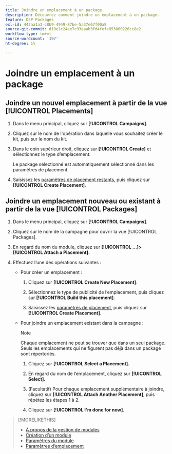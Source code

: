 ```yaml
---
title: Joindre un emplacement à un package
description: Découvrez comment joindre un emplacement à un package.
feature: DSP Packages
exl-id: 443aa1a3-c8b9-4949-87be-5a37e67f00a8
source-git-commit: d10e1c24ee7c93eaab3fd4fefe853860226cc8e2
workflow-type: tm+mt
source-wordcount: '197'
ht-degree: 1%

---
```


# Joindre un emplacement à un package

## Joindre un nouvel emplacement à partir de la vue [!UICONTROL Placements]

1. Dans le menu principal, cliquez sur **[!UICONTROL Campaigns]**.

1. Cliquez sur le nom de l&#39;opération dans laquelle vous souhaitez créer le kit, puis sur le nom du kit.

1. Dans le coin supérieur droit, cliquez sur **[!UICONTROL Create]** et sélectionnez le type d’emplacement.

   Le package sélectionné est automatiquement sélectionné dans les paramètres de placement.

1. Saisissez les [paramètres de placement restants](/help/dsp/campaign-management/placements/placement-settings.md), puis cliquez sur **[!UICONTROL Create Placement]**.

## Joindre un emplacement nouveau ou existant à partir de la vue [!UICONTROL Packages]

1. Dans le menu principal, cliquez sur **[!UICONTROL Campaigns]**.

1. Cliquez sur le nom de la campagne pour ouvrir la vue [!UICONTROL Packages].

1. En regard du nom du module, cliquez sur **[!UICONTROL ...]> [!UICONTROL Attach a Placement].**

1. Effectuez l’une des opérations suivantes :

   * Pour créer un emplacement :

      1. Cliquez sur **[!UICONTROL Create New Placement]**.

      1. Sélectionnez le type de publicité de l’emplacement, puis cliquez sur **[!UICONTROL Build this placement]**.

      1. Saisissez les [paramètres de placement](/help/dsp/campaign-management/placements/placement-settings.md), puis cliquez sur **[!UICONTROL Create Placement]**.
   * Pour joindre un emplacement existant dans la campagne :

      >[!NOTE]
      >
      >Chaque emplacement ne peut se trouver que dans un seul package. Seuls les emplacements qui ne figurent pas déjà dans un package sont répertoriés.

      1. Cliquez sur **[!UICONTROL Select a Placement].**

      1. En regard du nom de l’emplacement, cliquez sur **[!UICONTROL Select].**

      1. (Facultatif) Pour chaque emplacement supplémentaire à joindre, cliquez sur **[!UICONTROL Attach Another Placement]**, puis répétez les étapes 1 à 2.

      1. Cliquez sur **[!UICONTROL I'm done for now]**.


>[!MORELIKETHIS]
>
>* [À propos de la gestion de modules](package-about.md)
>* [Création d’un module](package-create.md)
>* [Paramètres du module](package-settings.md)
>* [Paramètres d’emplacement](/help/dsp/campaign-management/placements/placement-settings.md)

